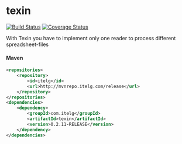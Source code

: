 texin
============

[![Build Status](https://travis-ci.org/julian-eggers/texin.svg?branch=master)](https://travis-ci.org/julian-eggers/texin)
[![Coverage Status](https://coveralls.io/repos/julian-eggers/texin/badge.svg?branch=master&service=github)](https://coveralls.io/github/julian-eggers/texin?branch=master)

With Texin you have to implement only one reader to process different spreadsheet-files

#### Maven
```xml
<repositories>
	<repository>
		<id>itelg</id>
		<url>http://mvnrepo.itelg.com/release</url>
	</repository>
</repositories>
<dependencies>
	<dependency>
		<groupId>com.itelg</groupId>
		<artifactId>texin</artifactId>
		<version>0.2.11-RELEASE</version>
	</dependency>
</dependencies>
